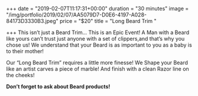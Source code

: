 +++
date = "2019-02-07T11:17:31+00:00"
duration = "30 minutes"
image = "/img/portfolio/2019/02/07/AA5079D7-D0E6-4197-A028-84173D3330B3.jpeg"
price = "$20"
title = "Long Beard Trim "

+++
This isn’t just a Beard Trim... This is an Epic Event! A Man with a Beard like yours can’t trust just anyone with a set of clippers,and that’s why you chose us! We understand that your Beard is as important to you as a baby is to their mother!

Our “Long Beard Trim” requires a little more finesse! We Shape your Beard like an artist carves a piece of marble! And finish with a clean Razor line on the cheeks!

**Don’t forget to ask about Beard products!**